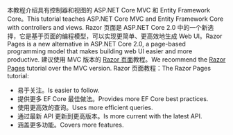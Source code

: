 <span data-ttu-id="bbc60-101">本教程介绍具有控制器和视图的 ASP.NET Core MVC 和 Entity Framework Core。</span><span class="sxs-lookup"><span data-stu-id="bbc60-101">This tutorial teaches ASP.NET Core MVC and Entity Framework Core with controllers and views.</span></span> <span data-ttu-id="bbc60-102">Razor 页面是 ASP.NET Core 2.0 中的一个新选择，它是基于页面的编程模型，可以实现更简单、更高效地生成 Web UI。</span><span class="sxs-lookup"><span data-stu-id="bbc60-102">Razor Pages is a new alternative in ASP.NET Core 2.0, a page-based programming model that makes building web UI easier and more productive.</span></span> <span data-ttu-id="bbc60-103">建议使用 MVC 版本的 [Razor 页面](xref:data/ef-rp/intro)教程。</span><span class="sxs-lookup"><span data-stu-id="bbc60-103">We recommend the [Razor Pages](xref:data/ef-rp/intro) tutorial over the MVC version.</span></span> <span data-ttu-id="bbc60-104">Razor 页面教程：</span><span class="sxs-lookup"><span data-stu-id="bbc60-104">The Razor Pages tutorial:</span></span>

* <span data-ttu-id="bbc60-105">易于关注。</span><span class="sxs-lookup"><span data-stu-id="bbc60-105">Is easier to follow.</span></span>
* <span data-ttu-id="bbc60-106">提供更多 EF Core 最佳做法。</span><span class="sxs-lookup"><span data-stu-id="bbc60-106">Provides more EF Core best practices.</span></span>
* <span data-ttu-id="bbc60-107">使用更高效的查询。</span><span class="sxs-lookup"><span data-stu-id="bbc60-107">Uses more efficient queries.</span></span>
* <span data-ttu-id="bbc60-108">通过最新 API 更新到更高版本。</span><span class="sxs-lookup"><span data-stu-id="bbc60-108">Is more current with the latest API.</span></span>
* <span data-ttu-id="bbc60-109">涵盖更多功能。</span><span class="sxs-lookup"><span data-stu-id="bbc60-109">Covers more features.</span></span>
